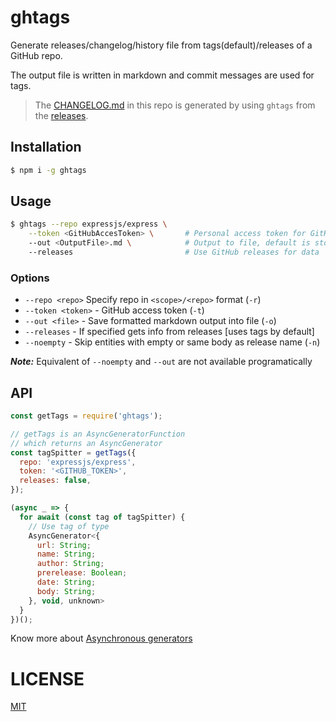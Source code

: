 # ghtags

Generate releases/changelog/history file from tags(default)/releases
of a GitHub repo.

The output file is written in markdown and commit messages are used for tags.

> The [CHANGELOG.md](assets/CHANGELOG.md) in this repo is generated by using `ghtags`
> from the [releases](https://github.com/r0mflip/ghtags/releases/).


## Installation

``` sh
$ npm i -g ghtags
```

## Usage

``` sh
$ ghtags --repo expressjs/express \
    --token <GitHubAccesToken> \       # Personal access token for GitHub API
    --out <OutputFile>.md \            # Output to file, default is stdout
    --releases                         # Use GitHub releases for data
```

### Options
- `--repo <repo>` Specify repo in `<scope>/<repo>` format (`-r`)
- `--token <token>` - GitHub access token (`-t`)
- `--out <file>` - Save formatted markdown output into file (`-o`)
- `--releases` - If specified gets info from releases [uses tags by default]
- `--noempty` - Skip entities with empty or same body as release name (`-n`)

_**Note:**_ Equivalent of `--noempty` and `--out` are not available programatically

## API

```js
const getTags = require('ghtags');

// getTags is an AsyncGeneratorFunction
// which returns an AsyncGenerator
const tagSpitter = getTags({
  repo: 'expressjs/express',
  token: '<GITHUB_TOKEN>',
  releases: false,
});

(async _ => {
  for await (const tag of tagSpitter) {
    // Use tag of type
    AsyncGenerator<{
      url: String;
      name: String;
      author: String;
      prerelease: Boolean;
      date: String;
      body: String;
    }, void, unknown>
  }
})();
```

Know more about [Asynchronous generators](https://exploringjs.com/impatient-js/ch_async-iteration.html#async-generators)

# LICENSE
[MIT](LICENSE)
